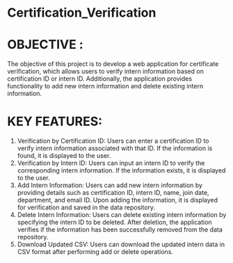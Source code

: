 # Certification_Verification
# OBJECTIVE :
The objective of this project is to develop a web application for certificate verification, which allows users to verify intern information based on certification ID or intern ID. Additionally, the application provides functionality to add new intern information and delete existing intern information.
# KEY FEATURES: 
1. Verification by Certification ID: 
Users can enter a certification ID to verify intern information associated with that ID. If the information is found, it is displayed to the user. 
2. Verification by Intern ID: 
Users can input an intern ID to verify the corresponding intern information. If the information exists, it is displayed to the user. 
3. Add Intern Information: 
Users can add new intern information by providing details such as certification ID, intern ID, name, join date, department, and email ID. Upon adding the information, it is displayed for 
verification and saved in the data repository. 
4. Delete Intern Information: 
Users can delete existing intern information by specifying the intern ID to be deleted. After deletion, the application verifies if the information has been successfully removed from the 
data repository.
5. Download Updated CSV: 
Users can download the updated intern data in CSV format after performing add or delete operations. 
